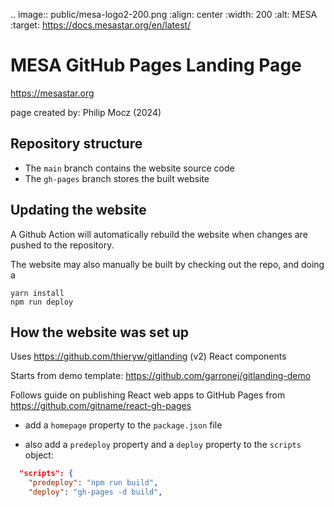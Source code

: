 .. image:: public/mesa-logo2-200.png
:align: center
:width: 200
:alt: MESA
:target: https://docs.mesastar.org/en/latest/

# MESA GitHub Pages Landing Page

https://mesastar.org

page created by: Philip Mocz (2024)

## Repository structure

-   The `main` branch contains the website source code
-   The `gh-pages` branch stores the built website

## Updating the website

A Github Action will automatically rebuild the website when changes are pushed to the repository.

The website may also manually be built by checking out the repo, and doing a

```console
yarn install
npm run deploy
```

## How the website was set up

Uses https://github.com/thieryw/gitlanding (v2) React components

Starts from demo template: https://github.com/garronej/gitlanding-demo

Follows guide on publishing React web apps to GitHub Pages from https://github.com/gitname/react-gh-pages

-   add a `homepage` property to the `package.json` file

-   also add a `predeploy` property and a `deploy` property to the `scripts` object:

```json
  "scripts": {
    "predeploy": "npm run build",
    "deploy": "gh-pages -d build",
```
